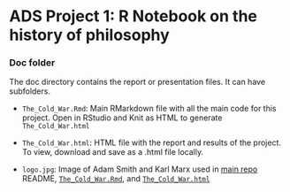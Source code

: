 # ADS Project 1:  R Notebook on the history of philosophy

### Doc folder

The doc directory contains the report or presentation files. It can have subfolders.  

+ `The_Cold_War.Rmd`: Main RMarkdown file with all the main code for this project. Open in RStudio and Knit as HTML to generate `The_Cold_War.html`

+ `The_Cold_War.html`: HTML file with the report and results of the project. To view, download and save as a .html file locally.

+ `logo.jpg`: Image of Adam Smith and Karl Marx used in [main repo](..) README, [`The_Cold_War.Rmd`](The_Cold_War.Rmd), and [`The_Cold_War.html`](The_Cold_War.html)
